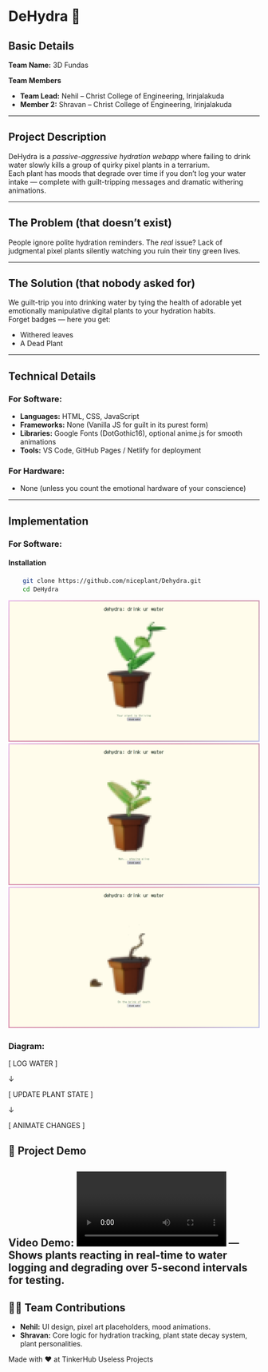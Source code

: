 # DeHydra 🎯

## **Basic Details**
**Team Name:** 3D Fundas  

**Team Members**  
- **Team Lead:** Nehil – Christ College of Engineering, Irinjalakuda
- **Member 2:** Shravan – Christ College of Engineering, Irinjalakuda

---

## **Project Description**
DeHydra is a *passive-aggressive hydration webapp* where failing to drink water slowly kills a group of quirky pixel plants in a terrarium.  
Each plant has moods that degrade over time if you don’t log your water intake — complete with guilt-tripping messages and dramatic withering animations.  

---

## **The Problem (that doesn’t exist)**  
People ignore polite hydration reminders. The *real* issue? Lack of judgmental pixel plants silently watching you ruin their tiny green lives.  

---

## **The Solution (that nobody asked for)**  
We guilt-trip you into drinking water by tying the health of adorable yet emotionally manipulative digital plants to your hydration habits.  
Forget badges — here you get:  
- Withered leaves 
- A Dead Plant 

---

## **Technical Details**  

### **For Software:**  
- **Languages:** HTML, CSS, JavaScript  
- **Frameworks:** None (Vanilla JS for guilt in its purest form)  
- **Libraries:** Google Fonts (DotGothic16), optional anime.js for smooth animations  
- **Tools:** VS Code, GitHub Pages / Netlify for deployment  

### **For Hardware:**  
- None (unless you count the emotional hardware of your conscience)  

---

## **Implementation**  

### **For Software:**  

#### Installation
```bash
    git clone https://github.com/niceplant/Dehydra.git
    cd DeHydra
```

![plant when ur hydrated](happyplant.png)
![plant when u havnt had water](neutralplant.png)
![plant when u avoid water](sadplant.png)

 ### **Diagram:**
[ LOG WATER ]

↓

[ UPDATE PLANT STATE ]

↓

[ ANIMATE CHANGES ]


## 🎥 Project Demo

**Video Demo:** <video controls src="videodemo.mp4" title="Title"></video> — Shows plants reacting in real-time to water logging and degrading over 5-second intervals for testing.
---

## 👨‍💻 Team Contributions

- **Nehil:** UI design, pixel art placeholders, mood animations.  
- **Shravan:** Core logic for hydration tracking, plant state decay system, plant personalities.


Made with ❤️ at TinkerHub Useless Projects
